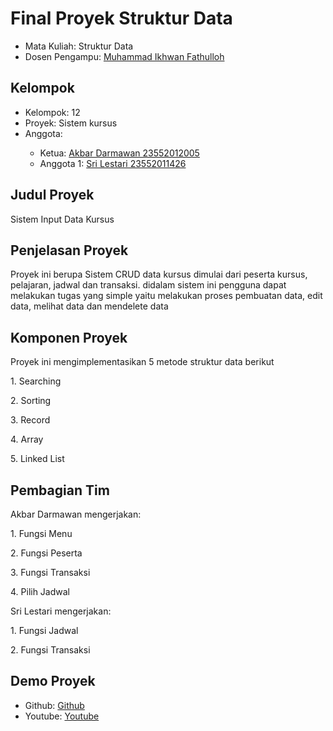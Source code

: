 # Final Proyek Struktur Data
<ul>
  <li>Mata Kuliah: Struktur Data</li>
  <li>Dosen Pengampu: <a href="https://github.com/Muhammad-Ikhwan-Fathulloh">Muhammad Ikhwan Fathulloh</a></li>
</ul>

## Kelompok
<ul>
  <li>Kelompok: 12</li>
  <li>Proyek: Sistem kursus</li>
  <li>Anggota:</li>
  <ul>
    <li>Ketua: <a href="https://github.com/akbardarmawan">Akbar Darmawan 23552012005</a></li>
    <li>Anggota 1: <a href="">Sri Lestari 23552011426</a></li>
  </ul>
</ul>

## Judul Proyek
<p>Sistem Input Data Kursus</p>

## Penjelasan Proyek
<p>Proyek ini berupa Sistem CRUD data kursus dimulai dari peserta kursus, pelajaran, jadwal dan transaksi. didalam sistem ini pengguna dapat melakukan tugas yang simple yaitu melakukan proses 
pembuatan data, edit data, melihat data dan mendelete data</p>

## Komponen Proyek
<p>Proyek ini mengimplementasikan 5 metode struktur data berikut</p>
<p>1. Searching</p>
<p>2. Sorting</p>
<p>3. Record</p>
<p>4. Array</p>
<p>5. Linked List</p>


## Pembagian Tim
<p>Akbar Darmawan mengerjakan:</p>
<p>1. Fungsi Menu</p>
<p>2. Fungsi Peserta</p>
<p>3. Fungsi Transaksi</p>
<p>4. Pilih Jadwal</p>
<p>Sri Lestari mengerjakan:</p>
<p>1. Fungsi Jadwal</p>
<p>2. Fungsi Transaksi</p>

## Demo Proyek
<ul>
  <li>Github: <a href="https://github.com/akbardarmawan/tubes/blob/main/index.java">Github</a></li>
  <li>Youtube: <a href="">Youtube</a></li>
</ul>
